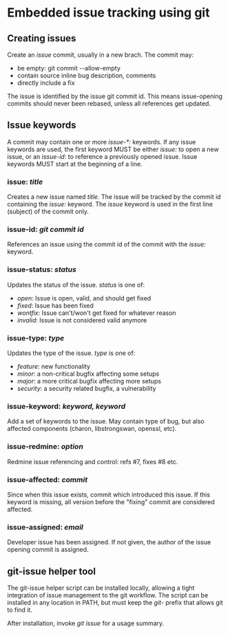 # Embedded issue tracking using git #

## Creating issues ##

Create an *issue* commit, usually in a new brach. The commit may:

 * be empty: git commit --allow-empty
 * contain source inline bug description, comments
 * directly include a fix

The issue is identified by the issue git commit id. This means issue-opening
commits should never been rebased, unless all references get updated.

## Issue keywords ##

A commit may contain one or more _issue-*:_ keywords. If any issue keywords
are used, the first keyword MUST be either _issue:_ to open a new issue,
or an _issue-id:_ to reference a previously opened issue. Issue keywords MUST
start at the beginning of a line.

### issue: _title_ ###
Creates a new issue named _title_. The issue will be tracked by the commit id
containing the _issue:_ keyword. The _issue_ keyword is used in the first
line (subject) of the commit only.

### issue-id: _git commit id_ ###
References an issue using the commit id of the commit with the _issue:_ keyword.

### issue-status: _status_ ###
Updates the status of the issue. _status_ is one of:

* _open_: Issue is open, valid, and should get fixed
* _fixed_: Issue has been fixed
* _wontfix_: Issue can't/won't get fixed for whatever reason
* _invalid_: Issue is not considered valid anymore

### issue-type: _type_ ###
Updates the type of the issue. _type_ is one of:

* _feature_: new functionality
* _minor_: a non-critical bugfix affecting some setups
* _major_: a more critical bugfix affecting more setups
* _security_: a security related bugfix, a vulnerability

### issue-keyword: _keyword, keyword_ ###
Add a set of keywords to the issue. May contain type of bug, but also affected
components (charon, libstrongswan, openssl, etc).

### issue-redmine: _option_ ###
Redmine issue referencing and control: refs #7, fixes #8 etc.

### issue-affected: _commit_ ###
Since when this issue exists, commit which introduced this issue. If this
keyword is missing, all version before the "fixing" commit are considered
affected.

### issue-assigned: _email_ ###
Developer issue has been assigned. If not given, the author of the issue
opening commit is assigned.

## git-issue helper tool ##

The git-issue helper script can be installed locally, allowing a tight
integration of issue management to the git workflow. The script can be installed
in any location in PATH, but must keep the _git-_ prefix that allows git to find
it.

After installation, invoke _git issue_ for a usage summary.
